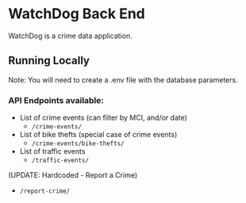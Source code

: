 # WatchDog Back End

WatchDog is a crime data application.

## Running Locally

Note: You will need to create a .env file with the database parameters.

### API Endpoints available:

- List of crime events (can filter by MCI, and/or date)
  - `/crime-events/`
- List of bike thefts (special case of crime events)
  - `/crime-events/bike-thefts/`
- List of traffic events
  - `/traffic-events/`

(UPDATE: Hardcoded - Report a Crime)

- `/report-crime/`
